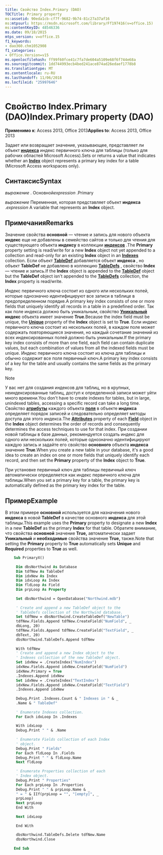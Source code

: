 ```yaml
---
title: Свойство Index.Primary (DAO)
TOCTitle: Primary property
ms:assetid: 90eda1cb-cf7f-9682-9b74-81c27a37af16
ms:mtpsurl: https://msdn.microsoft.com/library/Ff197416(v=office.15)
ms:contentKeyID: 48546336
ms.date: 09/18/2015
mtps_version: v=office.15
f1_keywords:
- dao360.chm1052908
f1_categories:
- Office.Version=v15
ms.openlocfilehash: ff99f60fce41c7fa7de604a5109e68f6f744e68a
ms.sourcegitcommit: 1dd744993ecb4bed241ace874ad26edaef1778b8
ms.translationtype: MT
ms.contentlocale: ru-RU
ms.lasthandoff: 11/06/2018
ms.locfileid: "25997646"
---
```

# <a name="indexprimary-property-dao"></a><span data-ttu-id="b497a-102">Свойство Index.Primary (DAO)</span><span class="sxs-lookup"><span data-stu-id="b497a-102">Index.Primary property (DAO)</span></span>

<span data-ttu-id="b497a-103">**Применимо к**: Access 2013, Office 2013</span><span class="sxs-lookup"><span data-stu-id="b497a-103">**Applies to**: Access 2013, Office 2013</span></span>

<span data-ttu-id="b497a-104">Задает или возвращает значение, указывающее, представляет ли объект **[индекса](index-object-dao.md)** индекс первичного ключа для таблицы (только для рабочих областей Microsoft Access).</span><span class="sxs-lookup"><span data-stu-id="b497a-104">Sets or returns a value that indicates whether an **[Index](index-object-dao.md)** object represents a primary key index for a table (Microsoft Access workspaces only).</span></span>

## <a name="syntax"></a><span data-ttu-id="b497a-105">Синтаксис</span><span class="sxs-lookup"><span data-stu-id="b497a-105">Syntax</span></span>

<span data-ttu-id="b497a-106">*выражение* . Основной</span><span class="sxs-lookup"><span data-stu-id="b497a-106">*expression* .Primary</span></span>

<span data-ttu-id="b497a-107">*выражение* Переменная, которая представляет объект **индекса** .</span><span class="sxs-lookup"><span data-stu-id="b497a-107">*expression* A variable that represents an **Index** object.</span></span>

## <a name="remarks"></a><span data-ttu-id="b497a-108">Примечания</span><span class="sxs-lookup"><span data-stu-id="b497a-108">Remarks</span></span>

<span data-ttu-id="b497a-109">Значение свойства **основной** — чтение и запись для нового объекта **индекс** еще не добавлены в семейство сайтов и только для чтения для существующего объекта **индексу** в коллекции **[индексов](indexes-collection-dao.md)** .</span><span class="sxs-lookup"><span data-stu-id="b497a-109">The **Primary** property setting is read/write for a new **Index** object not yet appended to a collection and read-only for an existing **Index** object in an **[Indexes](indexes-collection-dao.md)** collection.</span></span> <span data-ttu-id="b497a-110">Если объект **[TableDef](tabledef-object-dao.md)** добавляется объект **индекса** , но объект **TableDef** не добавлено в коллекцию **[TableDefs](tabledefs-collection-dao.md)** , свойство **Index** — чтение и запись.</span><span class="sxs-lookup"><span data-stu-id="b497a-110">If the **Index** object is appended to the **[TableDef](tabledef-object-dao.md)** object but the **TableDef** object isn't appended to the **[TableDefs](tabledefs-collection-dao.md)** collection, the **Index** property is read/write.</span></span>

<span data-ttu-id="b497a-111">Индекс первичного ключа состоит из одного или нескольких полей, которые однозначно идентифицируют все записи в таблице в предопределенном порядке.</span><span class="sxs-lookup"><span data-stu-id="b497a-111">A primary key index consists of one or more fields that uniquely identify all records in a table in a predefined order.</span></span> <span data-ttu-id="b497a-112">Так как поле индекса должно быть уникальным, свойство **[Уникальный](index-unique-property-dao.md)** **индекс** объекта имеет значение **True**.</span><span class="sxs-lookup"><span data-stu-id="b497a-112">Because the index field must be unique, the **[Unique](index-unique-property-dao.md)** property of the **Index** object is set to **True**.</span></span> <span data-ttu-id="b497a-113">Если индекс первичного ключа состоит из нескольких полей, в каждом поле может содержать повторяющиеся значения, но каждый сочетание значений из всех индексированных полей должно быть уникальным.</span><span class="sxs-lookup"><span data-stu-id="b497a-113">If the primary key index consists of more than one field, each field can contain duplicate values, but each combination of values from all the indexed fields must be unique.</span></span> <span data-ttu-id="b497a-114">Индекс первичного ключа состоит из ключа для таблицы и обычно содержит все поля первичный ключ.</span><span class="sxs-lookup"><span data-stu-id="b497a-114">A primary key index consists of a key for the table and usually contains the same fields as the primary key.</span></span>

> [!NOTE]
> <span data-ttu-id="b497a-115">У вас нет для создания индексов для таблиц, но в крупных, неиндексированные таблиц, доступ к определенной записи может уйти много времени.</span><span class="sxs-lookup"><span data-stu-id="b497a-115">You don't have to create indexes for tables, but in large, unindexed tables, accessing a specific record can take a long time.</span></span> <span data-ttu-id="b497a-116">Свойство **[атрибуты](field-attributes-property-dao.md)** каждого объекта **[поля](field-object-dao.md)** в объекте **индекса** определяет порядок записей и следовательно определяет методы доступа для этого индекса.</span><span class="sxs-lookup"><span data-stu-id="b497a-116">The **[Attributes](field-attributes-property-dao.md)** property of each **[Field](field-object-dao.md)** object in the **Index** object determines the order of records and consequently determines the access techniques to use for that index.</span></span> <span data-ttu-id="b497a-117">При создании новой таблицы в базе данных, рекомендуется создать индекс для одного или нескольких полей, которые однозначно идентифицируют каждую запись и задайте его свойство **основного** объекта **индекса** значение **True**.</span><span class="sxs-lookup"><span data-stu-id="b497a-117">When you create a new table in your database, it's a good idea to create an index on one or more fields that uniquely identify each record, and then set the **Primary** property of the **Index** object to **True**.</span></span>

<span data-ttu-id="b497a-118">При установке первичный ключ для таблицы первичный ключ автоматически определяется как индекс первичного ключа для таблицы.</span><span class="sxs-lookup"><span data-stu-id="b497a-118">When you set a primary key for a table, the primary key is automatically defined as the primary key index for the table.</span></span>

## <a name="example"></a><span data-ttu-id="b497a-119">Пример</span><span class="sxs-lookup"><span data-stu-id="b497a-119">Example</span></span>

<span data-ttu-id="b497a-120">В этом примере **основной** используется для назначения нового **индекса** в новой **TableDef** в качестве основного **индекса** для этой таблицы.</span><span class="sxs-lookup"><span data-stu-id="b497a-120">This example uses the **Primary** property to designate a new **Index** in a new **TableDef** as the primary **Index** for that table.</span></span> <span data-ttu-id="b497a-121">Обратите внимание, что свойства **основной** значение **True,** автоматически задает **Уникальный** и **необходимые** свойства значение **True,** также.</span><span class="sxs-lookup"><span data-stu-id="b497a-121">Note that setting the **Primary** property to **True** automatically sets **Unique** and **Required** properties to **True** as well.</span></span>

```vb
    Sub PrimaryX() 
     
     Dim dbsNorthwind As Database 
     Dim tdfNew As TableDef 
     Dim idxNew As Index 
     Dim idxLoop As Index 
     Dim fldLoop As Field 
     Dim prpLoop As Property 
     
     Set dbsNorthwind = OpenDatabase("Northwind.mdb") 
     
     ' Create and append a new TableDef object to the 
     ' TableDefs collection of the Northwind database. 
     Set tdfNew = dbsNorthwind.CreateTableDef("NewTable") 
     tdfNew.Fields.Append tdfNew.CreateField("NumField", _ 
     dbLong, 20) 
     tdfNew.Fields.Append tdfNew.CreateField("TextField", _ 
     dbText, 20) 
     dbsNorthwind.TableDefs.Append tdfNew 
     
     With tdfNew 
     ' Create and append a new Index object to the 
     ' Indexes collection of the new TableDef object. 
     Set idxNew = .CreateIndex("NumIndex") 
     idxNew.Fields.Append idxNew.CreateField("NumField") 
     idxNew.Primary = True 
     .Indexes.Append idxNew 
     Set idxNew = .CreateIndex("TextIndex") 
     idxNew.Fields.Append idxNew.CreateField("TextField") 
     .Indexes.Append idxNew 
     
     Debug.Print .Indexes.Count & " Indexes in " & _ 
     .Name & " TableDef" 
     
     ' Enumerate Indexes collection. 
     For Each idxLoop In .Indexes 
     
     With idxLoop 
     Debug.Print " " & .Name 
     
     ' Enumerate Fields collection of each Index 
     ' object. 
     Debug.Print " Fields" 
     For Each fldLoop In .Fields 
     Debug.Print " " & fldLoop.Name 
     Next fldLoop 
     
     ' Enumerate Properties collection of each 
     ' Index object. 
     Debug.Print " Properties" 
     For Each prpLoop In .Properties 
     Debug.Print " " & prpLoop.Name & _ 
     " = " & IIf(prpLoop = "", "[empty]", _ 
     prpLoop) 
     Next prpLoop 
     End With 
     
     Next idxLoop 
     
     End With 
     
     dbsNorthwind.TableDefs.Delete tdfNew.Name 
     dbsNorthwind.Close 
     
    End Sub
```

